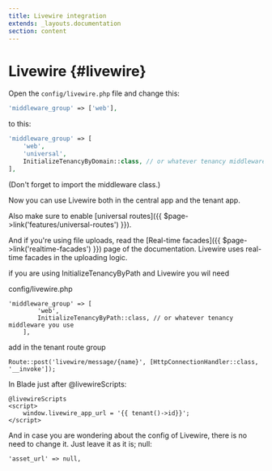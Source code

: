 ```yaml
---
title: Livewire integration
extends: _layouts.documentation
section: content
---
```


# Livewire {#livewire}

Open the `config/livewire.php` file and change this:

```php
'middleware_group' => ['web'],
```

to this:

```php
'middleware_group' => [
    'web',
    'universal',
    InitializeTenancyByDomain::class, // or whatever tenancy middleware you use
],
```

(Don't forget to import the middleware class.)

Now you can use Livewire both in the central app and the tenant app.

Also make sure to enable [universal routes]({{ $page->link('features/universal-routes') }}).

And if you're using file uploads, read the [Real-time facades]({{ $page->link('realtime-facades') }}) page of the documentation. Livewire uses real-time facades in the uploading logic.

if you are using InitializeTenancyByPath and Livewire
you wil need

config/livewire.php
```
'middleware_group' => [
        'web',
        InitializeTenancyByPath::class, // or whatever tenancy middleware you use
    ],
```
add in the tenant route group
```
Route::post('livewire/message/{name}', [HttpConnectionHandler::class, '__invoke']);
```

In Blade just after @livewireScripts:

```
@livewireScripts
<script>
    window.livewire_app_url = '{{ tenant()->id}}';
</script>
```

And in case you are wondering about the config of Livewire, there is no need to change it. Just leave it as it is; null:
```
'asset_url' => null,
```
